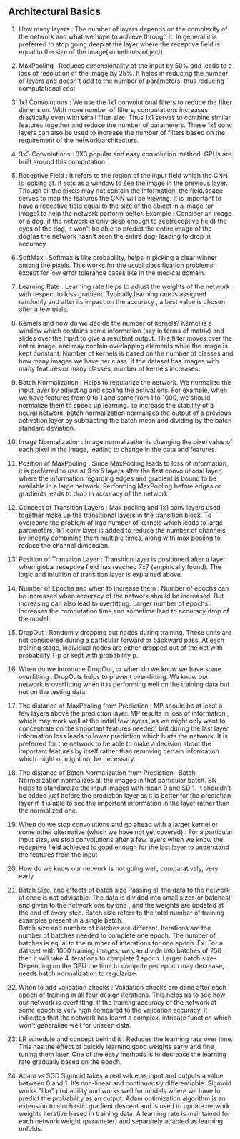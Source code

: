 ## Architectural Basics

1. How many layers :
The number of layers depends on the complexity of the network  and what we hope to achieve through it. 
In general it is preferred to stop going deep at the layer where the receptive field is equal to the size of the image(sometimes object) 

2. MaxPooling :
Reduces dimensionality of the input by 50% and leads to a loss of resolution of the image by 25%. It helps in reducing the number of layers and doesn't add to the number of parameters, thus reducing computational cost 

3. 1x1 Convolutions :
We use the 1x1 convolutional filters to reduce the filter dimension. With more number of filters, computations increases drastically even with small filter size. Thus 1x1 serves to combine similar features together and reduce the number of parameters. These 1x1 conv layers can also be used to increase the number of filters based on the requirement of the network/architecture.  

4. 3x3 Convolutions :
3X3 popular and easy convolution method. GPUs are built around this computation.

5. Receptive Field :
It refers to the region of the input field which the CNN is looking at.  It acts as a window to see the image in the previous layer. Though all the pixels may not contain the information, the field/space serves to map the features the CNN will be viewing. It is important to have a receptive field equal to the size of the object in a image (or image) to help the network perform better. 
Example : Consider an image of a dog, if the network is only deep enough to see(receptive field) the eyes of the dog, it won't be able to predict the entire image of the dog(as the network hasn't seen the entire dog) leading to drop in accuracy. 

6. SoftMax :
Softmax is like probability, helps in picking a clear winner among the pixels. This works for the usual classification problems except for low error tolerance cases like in the medical domain.  

7. Learning Rate :
Learning rate helps to adjust the weights of the network with respect to loss gradient. Typically learning rate is assigned randomly and after its impact on the accuracy , a best value is chosen after a few trials. 

8. Kernels and how do we decide the number of kernels?
Kernel is a window which contains some information (say in terms of matrix) and slides over the Input to give a resultant output.  This filter moves over the entire image, and may contain overlapping elements while the image is kept constant. 
Number of kernels is based on the number of classes and how many images we have per class. If the dataset has images with many features or many classes, number of kernels increases. 

9. Batch Normalization :
Helps to regularize the network. We normalize the input layer by adjusting and scaling the activations. For example, when we have features from 0 to 1 and some from 1 to 1000, we should normalize them to speed up learning. To increase the stability of a neural network, batch normalization normalizes the output of a previous activation layer by subtracting the batch mean and dividing by the batch standard deviation.

10. Image Normalization :
Image normalization is changing the pixel value of each pixel in the image, leading to change in the data and features. 

11. Position of MaxPooling : 
Since MaxPooling leads to loss of information, it is preferred to use at 3 to 5 layers after the first convolutional layer, where the information regarding edges and gradient is bound to be available in a large network. Performing MaxPooling before edges or gradients leads to drop in accuracy of the network. 

12. Concept of Transition Layers :
Max pooling and 1x1 conv layers used together make up the transitional layers in the transition block. To overcome the problem of lrge number of kernels which leads to large parameters, 1x1 conv layer is added to reduce the number of channels by linearly combining them multiple times, along with max pooling to reduce the channel dimension.  

13. Position of Transition Layer :
Transition layer is positioned after a layer when global receptive field has reached 7x7 (empirically found). The logic and intuition of transition layer is explained above. 

14. Number of Epochs and when to increase them :
Number of epochs can be increased when accuracy of the network should be increased. But increasing can also lead to overfitting. 
Larger number of epochs  : Increases the computation time and sometime lead to accuracy drop of the model.


15. DropOut :
Randomly dropping out nodes during training. These units are not considered during a particular forward or backward pass. At each training stage, individual nodes are either dropped out of the net with probability 1-p or kept with probability p. 

16. When do we introduce DropOut, or when do we know we have some overfitting :
DropOuts helps to prevent over-fitting. We know our network is overfitting when it is performing well on the training data but not on the testing data. 

17. The distance of MaxPooling from Prediction : 
MP should be at least a few layers above the prediction layer. MP results in loss of information , which may work well at the initial few layers( as we might only want to concentrate on the important features needed) but during the last layer information loss leads to lower  prediction which hurts the network. It is preferred for the network to be able to make a decision about the important features by itself rather than removing certain information which might or might not be necessary.

18. The distance of Batch Normalization from Prediction :
Batch Normalization normalizes all the images in that particular batch. BN helps to standardize the input images with mean 0 and SD 1. It shouldn’t be added just before the prediction layer as it is better for the prediction layer if it is able to see the important information in the layer rather than the normalized one. 

19. When do we stop convolutions and go ahead with a larger kernel or some other alternative (which we have not yet covered) : 
For a particular input size, we  stop convolutions after a few layers when we know the receptive field achieved is good enough for the last layer to understand the features from the input 

20. How do we know our network is not going well, comparatively, very early


21. Batch Size, and effects of batch size
Passing all the data to the network at once is not advisable. The data is divided into small sizes(or batches) and given to the network one by one , and the weights are updated at the end of every step. Batch size refers to the total number of training examples present in a single batch.  
Batch size and number of batches are different. Iterations are the number of batches needed to complete one epoch. The number of batches is equal to the number of interations for one epoch. 
Ex: For a dataset with 1000 training images, we can divide into batches of 250 , then it will take 4 iterations to complete 1 epoch.
Larger batch size- Depending on the GPU the time to compute per epoch may decrease, needs batch normalization to regularize.

22. When to add validation checks : 
Validation checks are done after each epoch of training in all four design iterations. This helps us to see how our network is overfitting. If the training accuracy of the network at some epoch is very high compared to the validation accuracy, it indicates that the network has learnt a complex, intricate function which won't generaliae well for unseen data. 

23. LR schedule and concept behind it :
Reduces the learning rate over time. This has the effect of quickly learning good weights early and fine tuning them later. One of the easy methods is to decrease the learning rate gradually based on the epoch. 

24. Adam vs SGD
Sigmoid takes a real value as input and outputs a value between 0 and 1. It’s non-linear and continuously differentiable. Sigmoid works "like" probability and works well for models where we have to predict the probability as an output.
Adam optimization algorithm is an extension to stochastic gradient descent and is used to update network weights iterative based in training data. A learning rate is maintained for each network weight (parameter) and separately adapted as learning unfolds.
